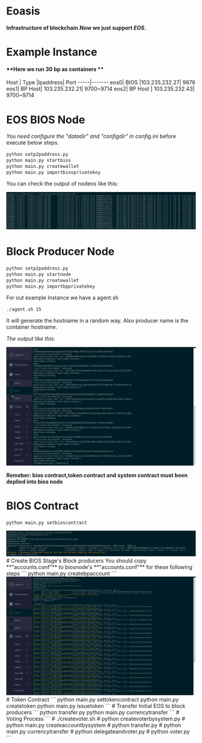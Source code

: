 # Eoasis
**Infrastructure of blockchain.Now we just support _EOS_.**

# Example Instance
#### **Here we run 30 bp as containers **
Host | Type |Ipaddress| Port
-----|-------
eos0| BIOS |103.235.232.27| 9876
eos1| BP Host| 103.235.232.21| 9700~9714
eos2| BP Host | 103.235.232.43| 9700~9714
# EOS BIOS Node
*You need configure the "datadir" and "configdir" in config.ini* before execute below steps.
```
python setp2paddress.py
python main.py startbios
python main.py createwallet
python main.py importbiosprivatekey
```

You can check the output of nodeos like this:

<img alt="README-001.png" src="assets/README-001.png" width="" height="" >

# Block Producer Node
```
python setp2paddress.py
python main.py startnode
python main.py createwallet
python main.py importbpprivatekey
```
For out example Instance we have a agent.sh
```
./agent.sh 15
```
It will generate the hostname in a random way. Also producer name is the container hostname.

*The output like this:*

<img alt="README-Screen Shot 2018-05-19 at 8.25.11 AM.png" src="assets/README-Screen Shot 2018-05-19 at 8.25.11 AM.png" width="" height="" >

**Remeber: bios contract,token contract and system contract must been deplied into bios node**
# BIOS Contract
```
python main.py setbioscontract
```

<img alt="README-Screen Shot 2018-05-19 at 8.31.01 AM.png" src="assets/README-Screen Shot 2018-05-19 at 8.31.01 AM.png" width="" height="" >
# Create BIOS Stage's Block producers
You should copy **"accounts.conf"**  to biosnode's **"accounts.conf"** for these following steps
```
python main.py createbpaccount
```
<img alt="README-Screen Shot 2018-05-19 at 8.35.00 AM.png" src="assets/README-Screen Shot 2018-05-19 at 8.35.00 AM.png" width="" height="" >
# Token Contract
```
python main.py settokencontract
python main.py createtoken
python main.py issuetoken
```
# Transfer Initial EOS to block producers
```
python transfer.py
python main.py currencytransfer
```
# Voting Process
```
# ./createvoter.sh
# python createvoterbysystem.py
# python main.py createaccountbysystem
# python transfer.py
# python main.py currencytransfer
# python delegateandvoter.py
# python voter.py
```
